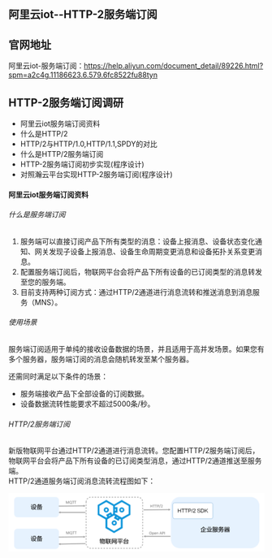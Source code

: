 ## 阿里云iot--HTTP-2服务端订阅
## 官网地址
阿里云iot-服务端订阅：https://help.aliyun.com/document_detail/89226.html?spm=a2c4g.11186623.6.579.6fc8522fu88tyn

## HTTP-2服务端订阅调研
- 阿里云iot服务端订阅资料
- 什么是HTTP/2
- HTTP/2与HTTP/1.0,HTTP/1.1,SPDY的对比
- 什么是HTTP/2服务端订阅
- HTTP-2服务端订阅初步实现(程序设计)
- 对照瀚云平台实现HTTP-2服务端订阅(程序设计)


#### 阿里云iot服务端订阅资料
###### 什么是服务端订阅
1. 服务端可以直接订阅产品下所有类型的消息：设备上报消息、设备状态变化通知、网关发现子设备上报消息、设备生命周期变更消息和设备拓扑关系变更消息。
2. 配置服务端订阅后，物联网平台会将产品下所有设备的已订阅类型的消息转发至您的服务端。
3. 目前支持两种订阅方式：通过HTTP/2通道进行消息流转和推送消息到消息服务（MNS）。

###### 使用场景
服务端订阅适用于单纯的接收设备数据的场景，并且适用于高并发场景。如果您有多个服务器，服务端订阅的消息会随机转发至某个服务器。

还需同时满足以下条件的场景：

- 服务端接收产品下全部设备的订阅数据。
- 设备数据流转性能要求不超过5000条/秒。


###### HTTP/2服务端订阅
新版物联网平台通过HTTP/2通道进行消息流转。您配置HTTP/2服务端订阅后，物联网平台会将产品下所有设备的已订阅类型消息，通过HTTP/2通道推送至服务端。  
HTTP/2通道服务端订阅消息流转流程图如下：

![image](./image/155539604812665_zh-CN.png)